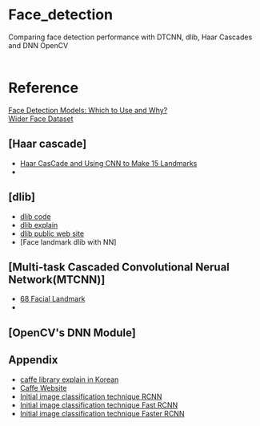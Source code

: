 # Face_detection
Comparing face detection performance with DTCNN, dlib, Haar Cascades and DNN OpenCV  
　  
# Reference  
[Face Detection Models: Which to Use and Why?
](https://towardsdatascience.com/face-detection-models-which-to-use-and-why-d263e82c302c)  
[Wider Face Dataset](http://shuoyang1213.me/WIDERFACE/)

## [Haar cascade]  
- [Haar CasCade and Using CNN to Make 15 Landmarks](https://www.youtube.com/watch?v=vC3bTziLRTA)
- 
## [dlib]  
- [dlib code](https://github.com/1adrianb/face-alignment)
- [dlib explain](https://medium.com/@jongdae.lim/%EA%B8%B0%EA%B3%84-%ED%95%99%EC%8A%B5-machine-learning-%EC%9D%80-%EC%A6%90%EA%B2%81%EB%8B%A4-part-4-63ed781eee3c)
- [dlib public web site](https://github.com/davisking/dlib)
- [Face landmark dlib with NN]
## [Multi-task Cascaded Convolutional Nerual Network(MTCNN)]  
- [68 Facial Landmark ](https://github.com/nicehuster/pytorch-facial-landmark)
- 
## [OpenCV's DNN Module]

## Appendix
- [caffe library explain in Korean](http://blog.naver.com/PostView.nhn?blogId=laonple&logNo=221356704783&categoryNo=0&parentCategoryNo=0&viewDate=&currentPage=1&postListTopCurrentPage=1&from=postView)
- [Caffe Website](https://caffe.berkeleyvision.org/)
- [Initial image classification technique RCNN](https://ganghee-lee.tistory.com/35)
- [Initial image classification technique Fast RCNN](https://ganghee-lee.tistory.com/36)
- [Initial image classification technique Faster RCNN](https://ganghee-lee.tistory.com/37)

